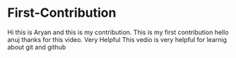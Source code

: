 # First-Contribution
Hi this is Aryan and this is my contribution.
This is my first contribution
hello anuj thanks for this video. Very Helpful
This vedio is very helpful for learnig about git and github

